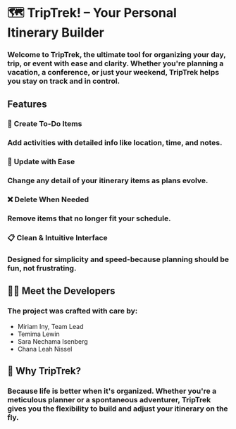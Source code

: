 # 🗺️ **TripTrek! – Your Personal Itinerary Builder**

### Welcome to **TripTrek**, the ultimate tool for organizing your day, trip, or event with ease and clarity. Whether you're planning a vacation, a conference, or just your weekend, **TripTrek** helps you stay on track and in control.


## **Features**

### 📝 **Create To-Do Items**
### Add activities with detailed info like **location**, **time**, and **notes**.

### 🔄 **Update with Ease**
### Change any detail of your itinerary items as plans evolve.

### ❌ **Delete When Needed**
### Remove items that no longer fit your schedule.

### 📋 **Clean & Intuitive Interface**
### Designed for simplicity and speed-because planning should be fun, not frustrating.


## 👩‍💻 **Meet the Developers**
### The project was crafted with care by:

+ Miriam Iny, Team Lead
+ Temima Lewin
+ Sara Nechama Isenberg
+ Chana Leah Nissel


## 📌 **Why TripTrek?**
### Because life is better when it's organized. Whether you're a meticulous planner or a spontaneous adventurer, **TripTrek** gives you the flexibility to build and adjust your itinerary on the fly.